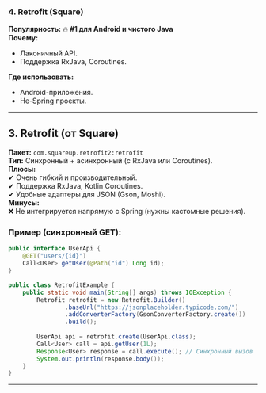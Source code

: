 ### **4. Retrofit (Square)**
**Популярность:** 🔥 **#1 для Android и чистого Java**  
**Почему:**
- Лаконичный API.    
- Поддержка RxJava, Coroutines.    

**Где использовать:**
- Android-приложения.    
- Не-Spring проекты.

---
## **3. Retrofit (от Square)**

**Пакет:** `com.squareup.retrofit2:retrofit`  
**Тип:** Синхронный + асинхронный (с RxJava или Coroutines).  
**Плюсы:**  
✔ Очень гибкий и производительный.  
✔ Поддержка RxJava, Kotlin Coroutines.  
✔ Удобные адаптеры для JSON (Gson, Moshi).  
**Минусы:**  
❌ Не интегрируется напрямую с Spring (нужны кастомные решения).

### Пример (синхронный GET):
```java
public interface UserApi {
    @GET("users/{id}")
    Call<User> getUser(@Path("id") Long id);
}

public class RetrofitExample {
    public static void main(String[] args) throws IOException {
        Retrofit retrofit = new Retrofit.Builder()
                .baseUrl("https://jsonplaceholder.typicode.com/")
                .addConverterFactory(GsonConverterFactory.create())
                .build();
				
        UserApi api = retrofit.create(UserApi.class);
        Call<User> call = api.getUser(1L);
        Response<User> response = call.execute(); // Синхронный вызов
        System.out.println(response.body());
    }
}
```

---
